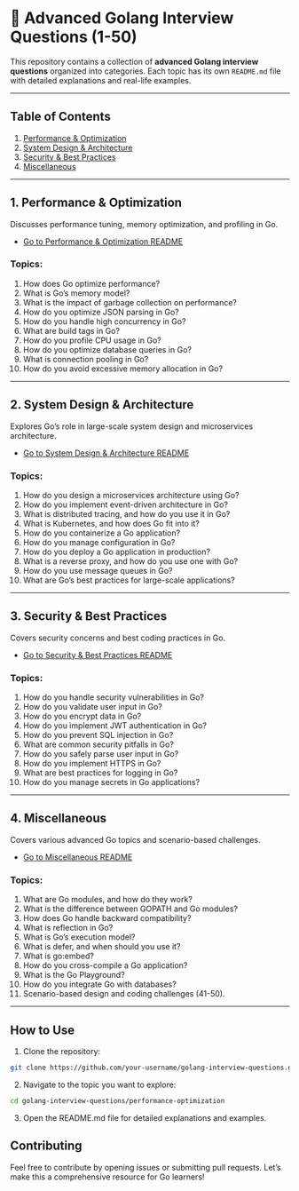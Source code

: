 # 📌 Advanced Golang Interview Questions (1-50)

This repository contains a collection of **advanced Golang interview questions** organized into categories. Each topic has its own `README.md` file with detailed explanations and real-life examples.

---

## Table of Contents
1. [Performance & Optimization](performance-optimization)
2. [System Design & Architecture](system-design-architecture)
3. [Security & Best Practices](security-best-practices)
4. [Miscellaneous](miscellaneous)

---

## 1. Performance & Optimization
Discusses performance tuning, memory optimization, and profiling in Go.
- [Go to Performance & Optimization README](performance-optimization/README.md)

### Topics:
1. How does Go optimize performance?
2. What is Go’s memory model?
3. What is the impact of garbage collection on performance?
4. How do you optimize JSON parsing in Go?
5. How do you handle high concurrency in Go?
6. What are build tags in Go?
7. How do you profile CPU usage in Go?
8. How do you optimize database queries in Go?
9. What is connection pooling in Go?
10. How do you avoid excessive memory allocation in Go?

---

## 2. System Design & Architecture
Explores Go’s role in large-scale system design and microservices architecture.
- [Go to System Design & Architecture README](system-design-architecture/README.md)

### Topics:
1. How do you design a microservices architecture using Go?
2. How do you implement event-driven architecture in Go?
3. What is distributed tracing, and how do you use it in Go?
4. What is Kubernetes, and how does Go fit into it?
5. How do you containerize a Go application?
6. How do you manage configuration in Go?
7. How do you deploy a Go application in production?
8. What is a reverse proxy, and how do you use one with Go?
9. How do you use message queues in Go?
10. What are Go’s best practices for large-scale applications?

---

## 3. Security & Best Practices
Covers security concerns and best coding practices in Go.
- [Go to Security & Best Practices README](security-best-practices/README.md)

### Topics:
1. How do you handle security vulnerabilities in Go?
2. How do you validate user input in Go?
3. How do you encrypt data in Go?
4. How do you implement JWT authentication in Go?
5. How do you prevent SQL injection in Go?
6. What are common security pitfalls in Go?
7. How do you safely parse user input in Go?
8. How do you implement HTTPS in Go?
9. What are best practices for logging in Go?
10. How do you manage secrets in Go applications?

---

## 4. Miscellaneous
Covers various advanced Go topics and scenario-based challenges.
- [Go to Miscellaneous README](miscellaneous/README.md)

### Topics:
1. What are Go modules, and how do they work?
2. What is the difference between GOPATH and Go modules?
3. How does Go handle backward compatibility?
4. What is reflection in Go?
5. What is Go’s execution model?
6. What is defer, and when should you use it?
7. What is go:embed?
8. How do you cross-compile a Go application?
9. What is the Go Playground?
10. How do you integrate Go with databases?
11. Scenario-based design and coding challenges (41-50).

---

## How to Use
1. Clone the repository:
```bash
git clone https://github.com/your-username/golang-interview-questions.git
```
2. Navigate to the topic you want to explore:
```bash
cd golang-interview-questions/performance-optimization
```
3. Open the README.md file for detailed explanations and examples.

## Contributing
Feel free to contribute by opening issues or submitting pull requests. Let’s make this a comprehensive resource for Go learners!

